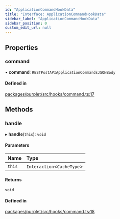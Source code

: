 ```yaml
---
id: "ApplicationCommandHookData"
title: "Interface: ApplicationCommandHookData"
sidebar_label: "ApplicationCommandHookData"
sidebar_position: 0
custom_edit_url: null
---
```


## Properties

### command

• **command**: `RESTPostAPIApplicationCommandsJSONBody`

#### Defined in

[packages/purplet/src/hooks/command.ts:17](https://github.com/CRBT-Team/Purplet/blob/b72b1ee/packages/purplet/src/hooks/command.ts#L17)

## Methods

### handle

▸ **handle**(`this`): `void`

#### Parameters

| Name | Type |
| :------ | :------ |
| `this` | `Interaction`<`CacheType`\> |

#### Returns

`void`

#### Defined in

[packages/purplet/src/hooks/command.ts:18](https://github.com/CRBT-Team/Purplet/blob/b72b1ee/packages/purplet/src/hooks/command.ts#L18)
